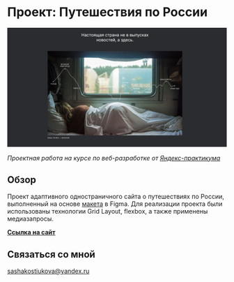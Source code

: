 # __Проект: Путешествия по России__
<img src="./images/README-header.png" alt="Скриншот фрагмента сайта">

*Проектная работа на курсе по веб-разработке от [Яндекс-практикума](https://practicum.yandex.ru/ "Перейти на сайт практикума")*

## Обзор

Проект адаптивного одностраничного сайта о путешествиях по России, выполненный на основе [макета](https://www.figma.com/file/5S2WSbEFL6awjVWJ0NWL8Q/Sprint-3_-Russia-_-desktop-mobile?node-id=28503%3A0 "Посмотреть макет") в Figma. 
Для реализации проекта были использованы технологии Grid Layout, flexbox, а также применены медиазапросы.

**[Ссылка на сайт]()**

## __Связаться со мной__
sashakostiukova@yandex.ru
